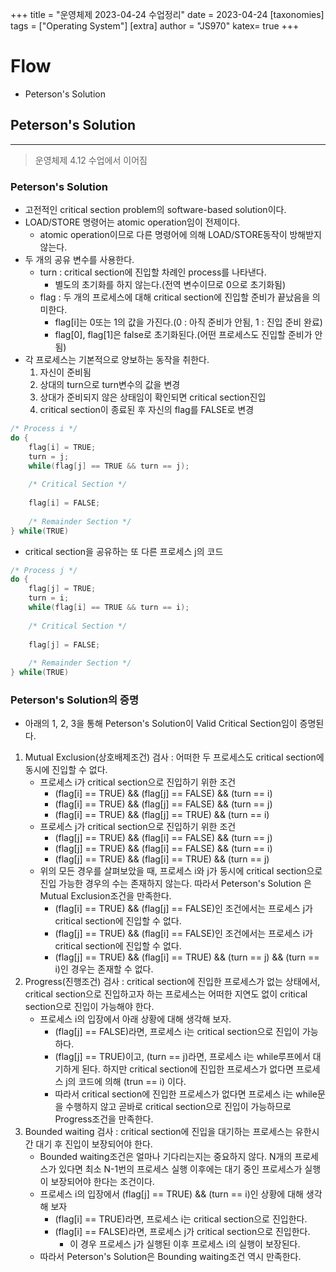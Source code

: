 +++
title = "운영체제 2023-04-24 수업정리"
date = 2023-04-24
[taxonomies]
tags = ["Operating System"]
[extra]
author = "JS970"
katex= true
+++
# Flow
- Peterson's Solution

## Peterson's Solution
---
> 운영체제 4.12 수업에서 이어짐

### Peterson's Solution
- 고전적인 critical section problem의 software-based solution이다.
- LOAD/STORE 명령어는 atomic operation임이 전제이다.
	- atomic operation이므로 다른 명령어에 의해 LOAD/STORE동작이 방해받지 않는다.
- 두 개의 공유 변수를 사용한다.
	- turn : critical section에 진입할 차례인 process를 나타낸다.
		- 별도의 초기화를 하지 않는다.(전역 변수이므로 0으로 초기화됨)
	- flag : 두 개의 프로세스에 대해 critical section에 진입할 준비가 끝났음을 의미한다.
		- flag\[i\]는 0또는 1의 값을 가진다.(0 : 아직 준비가 안됨, 1 : 진입 준비 완료)
		- flag\[0\], flag\[1\]은 false로 초기화된다.(어떤 프로세스도 진입할 준비가 안됨)
- 각 프로세스는 기본적으로 양보하는 동작을 취한다.
	1. 자신이 준비됨
	2. 상대의 turn으로 turn변수의 값을 변경
	3. 상대가 준비되지 않은 상태임이 확인되면 critical section진입
	4. critical section이 종료된 후 자신의 flag를 FALSE로 변경
```C
/* Process i */
do {
	flag[i] = TRUE;
	turn = j;
	while(flag[j] == TRUE && turn == j);
	
	/* Critical Section */
	
	flag[i] = FALSE;
	
	/* Remainder Section */
} while(TRUE)
```
- critical section을 공유하는 또 다른 프로세스 j의 코드
```C
/* Process j */
do {
	flag[j] = TRUE;
	turn = i;
	while(flag[i] == TRUE && turn == i);
	
	/* Critical Section */
	
	flag[j] = FALSE;
	
	/* Remainder Section */
} while(TRUE)
```

### Peterson's Solution의 증명
- 아래의 1, 2, 3을 통해 Peterson's Solution이 Valid Critical Section임이 증명된다.
1. Mutual Exclusion(상호배제조건) 검사 : 어떠한 두 프로세스도 critical section에 동시에 진입할 수 없다.
	- 프로세스 i가 critical section으로 진입하기 위한 조건
		- (flag\[i\] == TRUE) && (flag\[j\] == FALSE) && (turn == i)
		- (flag\[i\] == TRUE) && (flag\[j\] == FALSE) && (turn == j)
		- (flag\[i\] == TRUE) && (flag\[j\] == TRUE) && (turn == i)
	- 프로세스 j가 critical section으로 진입하기 위한 조건
		- (flag\[j\] == TRUE) && (flag\[i\] == FALSE) && (turn == j)
		- (flag\[j\] == TRUE) && (flag\[i\] == FALSE) && (turn == i)
		- (flag\[j\] == TRUE) && (flag\[i\] == TRUE) && (turn == j)
	- 위의 모든 경우를 살펴보았을 때, 프로세스 i와 j가 동시에 critical section으로 진입 가능한 경우의 수는 존재하지 않는다. 따라서 Peterson's Solution 은 Mutual Exclusion조건을 만족한다.
		- (flag\[i\] == TRUE) && (flag\[j\] == FALSE)인 조건에서는 프로세스 j가 critical section에 진입할 수 없다.
		- (flag\[j\] == TRUE) && (flag\[i\] == FALSE)인 조건에서는 프로세스 i가 critical section에 진입할 수 없다.
		- (flag\[j\] == TRUE) && (flag\[i\] == TRUE) && (turn == j) && (turn == i)인 경우는 존재할 수 없다.
2. Progress(진행조건) 검사 : critical section에 진입한 프로세스가 없는 상태에서, critical section으로 진입하고자 하는 프로세스는 어떠한 지연도 없이 critical section으로 진입이 가능해야 한다.
	- 프로세스 i의 입장에서 아래 상황에 대해 생각해 보자.
		- (flag\[j\] == FALSE)라면, 프로세스 i는 critical section으로 진입이 가능하다.
		- (flag\[j\] == TRUE)이고, (turn == j)라면, 프로세스 i는 while루프에서 대기하게 된다. 하지만 critical section에 진입한 프로세스가 없다면 프로세스 j의 코드에 의해 (trun == i) 이다. 
		- 따라서 critical section에 진입한 프로세스가 없다면 프로세스 i는 while문을 수행하지 않고 곧바로 critical section으로 진입이 가능하므로 Progress조건을 만족한다.
3. Bounded waiting 검사 : critical section에 진입을 대기하는 프로세스는 유한시간 대기 후 진입이 보장되어야 한다.
	- Bounded waiting조건은 얼마나 기다리는지는 중요하지 않다. N개의 프로세스가 있다면 최소 N-1번의 프로세스 실행 이후에는 대기 중인 프로세스가 실행이 보장되어야 한다는 조건이다.
	- 프로세스 i의 입장에서 (flag\[j\] == TRUE) && (turn == i)인 상황에 대해 생각해 보자
		- (flag\[i\] == TRUE)라면, 프로세스 i는 critical section으로 진입한다.
		- (flag\[i\] == FALSE)라면, 프로세스 j가 critical section으로 진입한다.
			- 이 경우 프로세스 j가 실행된 이후 프로세스 i의 실행이 보장된다.
	- 따라서 Peterson's Solution은 Bounding waiting조건 역시 만족한다.
